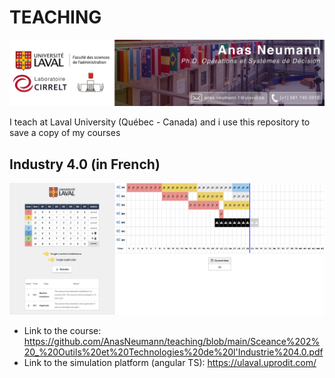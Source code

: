 # TEACHING
![Anas Neumann Ulaval](/assets/HeaderUlaval.png)

I teach at Laval University (Québec - Canada) and i use this repository to save a copy of my courses

## Industry 4.0 (in French)
![demo simulation](/assets/demoSimulation.png)

* Link to the course: https://github.com/AnasNeumann/teaching/blob/main/Sceance%202%20_%20Outils%20et%20Technologies%20de%20l'Industrie%204.0.pdf
* Link to the simulation platform (angular TS): https://ulaval.uprodit.com/

